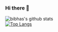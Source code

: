 ### Hi there 👋



![bibhas's github stats](https://github-readme-stats.vercel.app/api?username=bibhas44&show_icons=true&theme=highcontrast)
<br>
[![Top Langs](https://github-readme-stats.vercel.app/api/top-langs/?username=bibhas44&layout=compact)](https://github.com/bibhas44/github-readme-stats)

<!--
**bibhas44/bibhas44** is a ✨ _special_ ✨ repository because its `README.md` (this file) appears on your GitHub profile.

Here are some ideas to get you started:

- 🔭 I’m currently working on ...
- 🌱 I’m currently learning ...
- 👯 I’m looking to collaborate on ...
- 🤔 I’m looking for help with ...
- 💬 Ask me about ...
- 📫 How to reach me: ...
- 😄 Pronouns: ...
- ⚡ Fun fact: ...
-->
